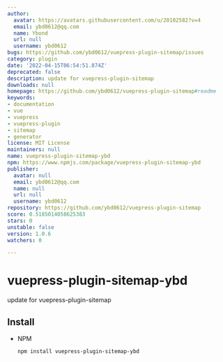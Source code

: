 ```yaml
---
author:
  avatar: https://avatars.githubusercontent.com/u/20102582?v=4
  email: ybd0612@qq.com
  name: Ybond
  url: null
  username: ybd0612
bugs: https://github.com/ybd0612/vuepress-plugin-sitemap/issues
category: plugin
date: '2022-04-15T06:54:51.874Z'
deprecated: false
description: update for vuepress-plugin-sitemap
downloads: null
homepage: https://github.com/ybd0612/vuepress-plugin-sitemap#readme
keywords:
- documentation
- vue
- vuepress
- vuepress-plugin
- sitemap
- generator
license: MIT License
maintainers: null
name: vuepress-plugin-sitemap-ybd
npm: https://www.npmjs.com/package/vuepress-plugin-sitemap-ybd
publisher:
  avatar: null
  email: ybd0612@qq.com
  name: null
  url: null
  username: ybd0612
repository: https://github.com/ybd0612/vuepress-plugin-sitemap
score: 0.5185014058625383
stars: 0
unstable: false
version: 1.0.6
watchers: 0

---
```


# vuepress-plugin-sitemap-ybd

update for vuepress-plugin-sitemap

## Install

* NPM

  ```sh
  npm install vuepress-plugin-sitemap-ybd
  ```

